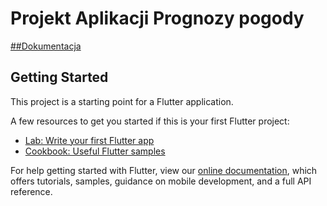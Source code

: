# Projekt Aplikacji Prognozy pogody
[##Dokumentacja](https://github.com/eendrzmail/PUM_Projekt_Andrzej_Gebus/blob/master/Dokumentacja.pdf)

## Getting Started

This project is a starting point for a Flutter application.

A few resources to get you started if this is your first Flutter project:

- [Lab: Write your first Flutter app](https://flutter.dev/docs/get-started/codelab)
- [Cookbook: Useful Flutter samples](https://flutter.dev/docs/cookbook)

For help getting started with Flutter, view our
[online documentation](https://flutter.dev/docs), which offers tutorials,
samples, guidance on mobile development, and a full API reference.
